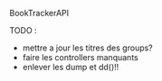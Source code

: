 BookTrackerAPI

TODO : 
- mettre a jour les titres des groups?
- faire les controllers manquants 
- enlever les dump et dd()!!